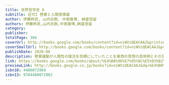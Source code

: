 ```yaml
---
title: 世界哲学史 6
subtitle: 近代I 啓蒙と人間感情論
author: 伊藤邦武, 山内志朗, 中島隆博, 納富信留
authors: 伊藤邦武,山内志朗,中島隆博,納富信留
category: 
publisher: 
totalPage: 304
coverUrl: http://books.google.com/books/content?id=niWVzQEACAAJ&printsec=frontcover&img=1&zoom=1&source=gbs_api
coverSmallUrl: http://books.google.com/books/content?id=niWVzQEACAAJ&printsec=frontcover&img=1&zoom=5&source=gbs_api
publishDate: 2020-06
description: 啓蒙運動が人間性の復活を目標にしていたことを東西の思想の具体例とその交流史から浮き彫りにし、東西の感情論へのまなざしを探る。
link: https://books.google.com/books/about/%E4%B8%96%E7%95%8C%E5%93%B2%E5%AD%A6%E5%8F%B2_6.html?hl=&id=niWVzQEACAAJ
previewLink: http://books.google.co.jp/books?id=niWVzQEACAAJ&dq=%E4%B8%96%E7%95%8C%E5%93%B2%E5%AD%A6%E5%8F%B2&hl=&as_pt=BOOKS&cd=2&source=gbs_api
isbn10: 4480072969
isbn13: 9784480072962
---
```

